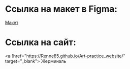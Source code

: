 # Ссылка на макет в Figma:
<a href="https://www.figma.com/file/y8ESfSUVNOoiKkSytTtlHy/Untitled?type=design&node-id=0%3A1&mode=design&t=NGDyjTC4ffeoW78y-1" target="_blank"> Макет </a>

# Ссылка на сайт:
<a [href="https://Renne85.github.io/Art-practice_website/" target="_blank"> Жерминаль </a>
